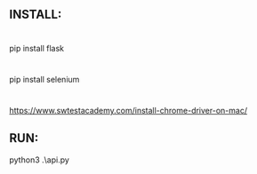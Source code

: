 ## INSTALL:
#
pip install flask
#
pip install selenium
#
https://www.swtestacademy.com/install-chrome-driver-on-mac/

## RUN:

python3 .\api.py